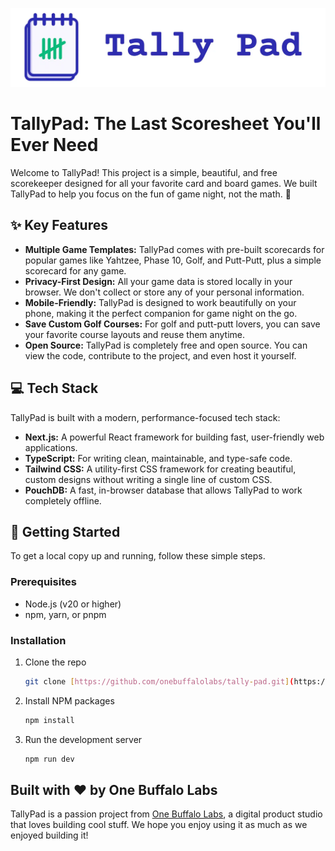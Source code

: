 ![TallyPad Banner](public/assets/banners/tally-pad-banner.webp)

# TallyPad: The Last Scoresheet You'll Ever Need

Welcome to TallyPad! This project is a simple, beautiful, and free scorekeeper designed for all your favorite card and board games. We built TallyPad to help you focus on the fun of game night, not the math. 🎲

## ✨ Key Features

- **Multiple Game Templates:** TallyPad comes with pre-built scorecards for popular games like Yahtzee, Phase 10, Golf, and Putt-Putt, plus a simple scorecard for any game.
- **Privacy-First Design:** All your game data is stored locally in your browser. We don't collect or store any of your personal information.
- **Mobile-Friendly:** TallyPad is designed to work beautifully on your phone, making it the perfect companion for game night on the go.
- **Save Custom Golf Courses:** For golf and putt-putt lovers, you can save your favorite course layouts and reuse them anytime.
- **Open Source:** TallyPad is completely free and open source. You can view the code, contribute to the project, and even host it yourself.

## 💻 Tech Stack

TallyPad is built with a modern, performance-focused tech stack:

- **Next.js:** A powerful React framework for building fast, user-friendly web applications.
- **TypeScript:** For writing clean, maintainable, and type-safe code.
- **Tailwind CSS:** A utility-first CSS framework for creating beautiful, custom designs without writing a single line of custom CSS.
- **PouchDB:** A fast, in-browser database that allows TallyPad to work completely offline.

## 🚀 Getting Started

To get a local copy up and running, follow these simple steps.

### Prerequisites

- Node.js (v20 or higher)
- npm, yarn, or pnpm

### Installation

1.  Clone the repo
    ```sh
    git clone [https://github.com/onebuffalolabs/tally-pad.git](https://github.com/onebuffalolabs/tally-pad.git)
    ```
2.  Install NPM packages
    ```sh
    npm install
    ```
3.  Run the development server
    ```sh
    npm run dev
    ```

## Built with ❤️ by One Buffalo Labs

TallyPad is a passion project from [One Buffalo Labs](https://onebuffalolabs.com), a digital product studio that loves building cool stuff. We hope you enjoy using it as much as we enjoyed building it!
